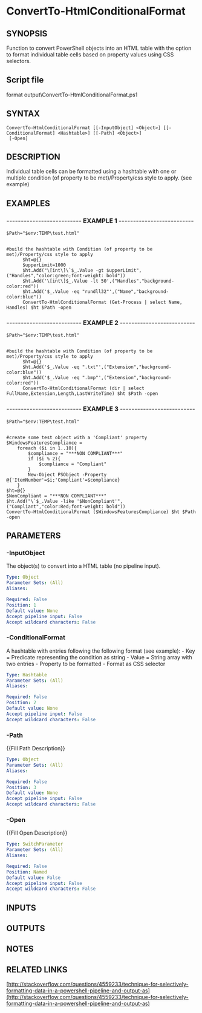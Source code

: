 # ConvertTo-HtmlConditionalFormat

## SYNOPSIS
Function to convert PowerShell objects into an HTML table with the option to format individual table cells based on property values using CSS selectors.

## Script file
format output\ConvertTo-HtmlConditionalFormat.ps1

## SYNTAX

```
ConvertTo-HtmlConditionalFormat [[-InputObject] <Object>] [[-ConditionalFormat] <Hashtable>] [[-Path] <Object>]
 [-Open]
```

## DESCRIPTION
Individual table cells can be formatted using a hashtable with one or multiple condition (of property to be met)/Property/css style to apply.
(see example)

## EXAMPLES

### -------------------------- EXAMPLE 1 --------------------------
```
$Path="$env:TEMP\test.html"


#build the hashtable with Condition (of property to be met)/Property/css style to apply
      $ht=@{}
      $upperLimit=1000
      $ht.Add("\[int\]\`$_.Value -gt $upperLimit",("Handles","color:green;font-weight: bold"))
      $ht.Add('\[int\]$_.Value -lt 50',("Handles","background-color:red"))
      $ht.Add('$_.Value -eq "rundll32"',("Name","background-color:blue"))
      ConvertTo-HtmlConditionalFormat (Get-Process | select Name, Handles) $ht $Path -open
```
### -------------------------- EXAMPLE 2 --------------------------
```
$Path="$env:TEMP\test.html"


#build the hashtable with Condition (of property to be met)/Property/css style to apply
      $ht=@{}
      $ht.Add('$_.Value -eq ".txt"',("Extension","background-color:blue"))
      $ht.Add('$_.Value -eq ".bmp"',("Extension","background-color:red"))
      ConvertTo-HtmlConditionalFormat (dir | select FullName,Extension,Length,LastWriteTime) $ht $Path -open
```
### -------------------------- EXAMPLE 3 --------------------------
```
$Path="$env:TEMP\test.html"


#create some test object with a 'Compliant' property
$WindowsFeaturesCompliance = 
    foreach ($i in 1..10){
        $compliance = "***NON COMPLIANT***"
        if ($i % 2){
            $compliance = "Compliant"
        }
        New-Object PSObject -Property @{'ItemNumber'=$i;'Compliant'=$compliance}
    }
$ht=@{}
$NonCompliant = "***NON COMPLIANT***"
$ht.Add("\`$_.Value -like '$NonCompliant'",("Compliant","color:Red;font-weight: bold")) 
ConvertTo-HtmlConditionalFormat ($WindowsFeaturesCompliance) $ht $Path -open
```
## PARAMETERS

### -InputObject
The object(s) to convert into a HTML table (no pipeline input).

```yaml
Type: Object
Parameter Sets: (All)
Aliases: 

Required: False
Position: 1
Default value: None
Accept pipeline input: False
Accept wildcard characters: False
```

### -ConditionalFormat
A hashtable with entries following the following format (see example):
      - Key = Predicate representing the condition as string
      - Value = String array with two entries
        - Property to be formatted
        - Format as CSS selector

```yaml
Type: Hashtable
Parameter Sets: (All)
Aliases: 

Required: False
Position: 2
Default value: None
Accept pipeline input: False
Accept wildcard characters: False
```

### -Path
{{Fill Path Description}}

```yaml
Type: Object
Parameter Sets: (All)
Aliases: 

Required: False
Position: 3
Default value: None
Accept pipeline input: False
Accept wildcard characters: False
```

### -Open
{{Fill Open Description}}

```yaml
Type: SwitchParameter
Parameter Sets: (All)
Aliases: 

Required: False
Position: Named
Default value: False
Accept pipeline input: False
Accept wildcard characters: False
```

## INPUTS

## OUTPUTS

## NOTES

## RELATED LINKS

[http://stackoverflow.com/questions/4559233/technique-for-selectively-formatting-data-in-a-powershell-pipeline-and-output-as](http://stackoverflow.com/questions/4559233/technique-for-selectively-formatting-data-in-a-powershell-pipeline-and-output-as)





